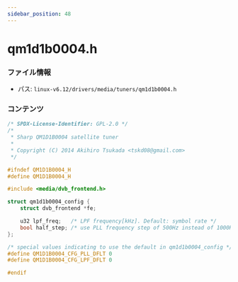 ```yaml
---
sidebar_position: 48
---
```

# qm1d1b0004.h

### ファイル情報

- パス: `linux-v6.12/drivers/media/tuners/qm1d1b0004.h`

### コンテンツ

```h
/* SPDX-License-Identifier: GPL-2.0 */
/*
 * Sharp QM1D1B0004 satellite tuner
 *
 * Copyright (C) 2014 Akihiro Tsukada <tskd08@gmail.com>
 */

#ifndef QM1D1B0004_H
#define QM1D1B0004_H

#include <media/dvb_frontend.h>

struct qm1d1b0004_config {
	struct dvb_frontend *fe;

	u32 lpf_freq;   /* LPF frequency[kHz]. Default: symbol rate */
	bool half_step; /* use PLL frequency step of 500Hz instead of 1000Hz */
};

/* special values indicating to use the default in qm1d1b0004_config */
#define QM1D1B0004_CFG_PLL_DFLT 0
#define QM1D1B0004_CFG_LPF_DFLT 0

#endif

```
